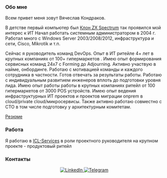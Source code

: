 ### Обо мне
Всем привет меня зовут Вячеслав Кондраков.

В детстве первый компьютер был [Клон ZX Spectrum](https://speccy.info/%D0%9D%D0%B0%D1%84%D0%B0%D0%BD%D1%8F)  так проявился мой интерес к ИТ
Начал работать системным администратором в 2004 г. Работал много с Windows Server 2003/2008/2012, инфраструктура и сети, Cisco, Mikrotik и т.п. 

Сейчас я руководитель команд DevOps. Опыт в ИТ ритейле 4+ лет в крупных компаниях от 100+ гипермаркетов . Имею опыт формирования сервисных команд 24х7 с Forming до Adjourning. Активно участвую в найме, онбординге. Работаю с мотивацией команды и каждого сотрудника в частности. Готов отвечать за результаты работы. Работаю с индивидуальным развитием инженеров вплоть до подготовки уровня лида.
Имею опыт работы работы в крупных компаниях ритейл от 100 гипермаркетов от 3000 POS устройств.
Имею опыт ведения инфраструктурных ИТ проектов и проектов миграции onprem в cloud/private cloud/микросервисы. Также активно работаю совместно с CTO в том числе подготовку у архитектурным комитетам.

[Резюме](https://career.habr.com/gingick)

### Работа
Я работаю в [ICL-Services](https://icl-services.com) в роли проектного руководителя на крупном проекте - продуктовый ритейл 

### Контакты
<div id="socials" align="center">
    <a href="https://www.linkedin.com/in/vyacheslav-kondrakov">
    <img src="https://img.shields.io/badge/LinkedIn-blue?style=for-the-badge&logo=linkedin&logoColor=white" alt="LinkedIn"/>
  </a>
  <a href="https://t.me/gingick">
    <img src="https://img.shields.io/badge/Telegram-blue?style=for-the-badge&logo=telegram&logoColor=white" alt="Telegram"/>
  </a>
</div>


